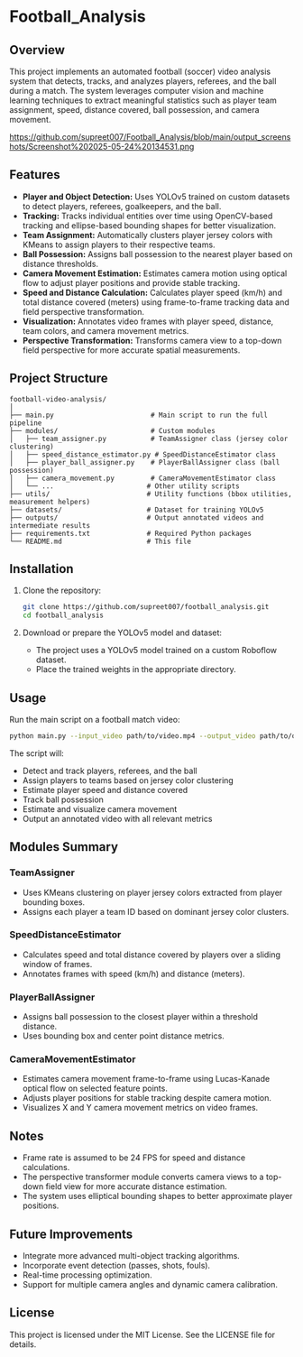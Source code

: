 # Football_Analysis

## Overview
This project implements an automated football (soccer) video analysis system that detects, tracks, and analyzes players, referees, and the ball during a match. The system leverages computer vision and machine learning techniques to extract meaningful statistics such as player team assignment, speed, distance covered, ball possession, and camera movement.

https://github.com/supreet007/Football_Analysis/blob/main/output_screenshots/Screenshot%202025-05-24%20134531.png

## Features
- **Player and Object Detection:** Uses YOLOv5 trained on custom datasets to detect players, referees, goalkeepers, and the ball.
- **Tracking:** Tracks individual entities over time using OpenCV-based tracking and ellipse-based bounding shapes for better visualization.
- **Team Assignment:** Automatically clusters player jersey colors with KMeans to assign players to their respective teams.
- **Ball Possession:** Assigns ball possession to the nearest player based on distance thresholds.
- **Camera Movement Estimation:** Estimates camera motion using optical flow to adjust player positions and provide stable tracking.
- **Speed and Distance Calculation:** Calculates player speed (km/h) and total distance covered (meters) using frame-to-frame tracking data and field perspective transformation.
- **Visualization:** Annotates video frames with player speed, distance, team colors, and camera movement metrics.
- **Perspective Transformation:** Transforms camera view to a top-down field perspective for more accurate spatial measurements.

## Project Structure
```
football-video-analysis/
│
├── main.py                        # Main script to run the full pipeline
├── modules/                       # Custom modules
│   ├── team_assigner.py           # TeamAssigner class (jersey color clustering)
│   ├── speed_distance_estimator.py # SpeedDistanceEstimator class
│   ├── player_ball_assigner.py    # PlayerBallAssigner class (ball possession)
│   ├── camera_movement.py         # CameraMovementEstimator class
│   └── ...                       # Other utility scripts
├── utils/                        # Utility functions (bbox utilities, measurement helpers)
├── datasets/                     # Dataset for training YOLOv5
├── outputs/                      # Output annotated videos and intermediate results
├── requirements.txt              # Required Python packages
└── README.md                     # This file
```

## Installation

1. Clone the repository:
   ```bash
   git clone https://github.com/supreet007/football_analysis.git
   cd football_analysis
   ```

2. Download or prepare the YOLOv5 model and dataset:
   - The project uses a YOLOv5 model trained on a custom Roboflow dataset.
   - Place the trained weights in the appropriate directory.

## Usage

Run the main script on a football match video:

```bash
python main.py --input_video path/to/video.mp4 --output_video path/to/output.mp4
```

The script will:
- Detect and track players, referees, and the ball
- Assign players to teams based on jersey color clustering
- Estimate player speed and distance covered
- Track ball possession
- Estimate and visualize camera movement
- Output an annotated video with all relevant metrics

## Modules Summary

### TeamAssigner
- Uses KMeans clustering on player jersey colors extracted from player bounding boxes.
- Assigns each player a team ID based on dominant jersey color clusters.

### SpeedDistanceEstimator
- Calculates speed and total distance covered by players over a sliding window of frames.
- Annotates frames with speed (km/h) and distance (meters).

### PlayerBallAssigner
- Assigns ball possession to the closest player within a threshold distance.
- Uses bounding box and center point distance metrics.

### CameraMovementEstimator
- Estimates camera movement frame-to-frame using Lucas-Kanade optical flow on selected feature points.
- Adjusts player positions for stable tracking despite camera motion.
- Visualizes X and Y camera movement metrics on video frames.

## Notes
- Frame rate is assumed to be 24 FPS for speed and distance calculations.
- The perspective transformer module converts camera views to a top-down field view for more accurate distance estimation.
- The system uses elliptical bounding shapes to better approximate player positions.

## Future Improvements
- Integrate more advanced multi-object tracking algorithms.
- Incorporate event detection (passes, shots, fouls).
- Real-time processing optimization.
- Support for multiple camera angles and dynamic camera calibration.

## License
This project is licensed under the MIT License. See the LICENSE file for details.

